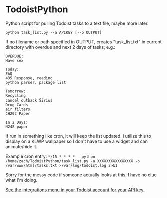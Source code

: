 # TodoistPython
 Python script for pulling Todoist tasks to a text file, maybe more later.

`python task_list.py --a APIKEY [--o OUTPUT]`

If no filename or path specified in OUTPUT, creates "task_list.txt" in current directory with overdue and next 2 days of tasks; e.g.:

```
OVERDUE:
Have sex

Today:
EAQ
435 Response, reading
python parser, package list

Tomorrow:
Recycling
cancel outback Sirius
Drug Cards
air filters
CH202 Paper

In 2 Days:
N248 paper
```
If run in something like cron, it will keep the list updated. I utilize this to display on a KLWP wallpaper so I don't have to use a widget and can animate/hide it.

Example cron entry:
`*/15 * * * *   python /home/zach/TodoistPython/task_list.py -a XXXXXXXXXXXXXXXX -o /var/www/html/tasks.txt >/var/log/todoist.log 2>&1` 

Sorry for the messy code if someone actually looks at this; I have no clue what I'm doing.

[See the integrations menu in your Todoist account for your API key.](https://todoist.com/prefs/integrations)
